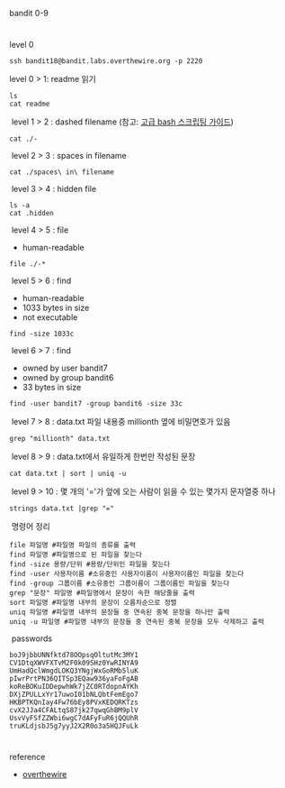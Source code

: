 bandit 0-9
#
level 0
```
ssh bandit18@bandit.labs.overthewire.org -p 2220  
```
level 0 > 1: readme 읽기
​
```
ls
cat readme
```
​
level 1 > 2 : dashed filename (참고: [고급 bash 스크립팅 가이드](https://tldp.org/LDP/abs/html/special-chars.html))
​
```
cat ./-
```
​
level 2 > 3 : spaces in filename
​
```
cat ./spaces\ in\ filename
```
​
level 3 > 4 : hidden file
​
```
ls -a
cat .hidden
```
​
level 4 > 5 : file
​
-   human-readable
​
```
file ./-*
```
​
level 5 > 6 : find
​
-   human-readable
-   1033 bytes in size
-   not executable
​
```
find -size 1033c
```
​
level 6 > 7 : find
​
-   owned by user bandit7
-   owned by group bandit6
-   33 bytes in size
​
```
find -user bandit7 -group bandit6 -size 33c
```
​
level 7 > 8 : data.txt 파일 내용중 millionth 옆에 비밀면호가 있음
​
```
grep "millionth" data.txt
```
​
level 8 > 9 : data.txt에서 유일하게 한번만 작성된 문장
​
```
cat data.txt | sort | uniq -u
```
​
level 9 > 10 : 몇 개의 '='가 앞에 오는 사람이 읽을 수 있는 몇가지 문자열중 하나
​
```
strings data.txt |grep "="
```
​
명령어 정리
​
```
file 파일명 #파일명 파일의 종류를 출력
find 파일명 #파일명으로 된 파일을 찾는다
find -size 용량/단위 #용량/단위인 파일을 찾는다
find -user 사용자이름 #소유중인 사용자이름이 사용자이름인 파일을 찾는다
find -group 그룹이름 #소유중인 그룹이름이 그룹이름인 파일을 찾는다
grep "문장" 파일명 #파일명에서 문장이 속한 해당줄을 출력
sort 파일명 #파일명 내부의 문장이 오름차순으로 정렬
uniq 파일명 #파일명 내부의 문장들 중 연속된 중복 문장을 하나만 출력
uniq -u 파일명 #파일명 내부의 문장들 중 연속된 중복 문장을 모두 삭제하고 출력
```
​
passwords
​
```
boJ9jbbUNNfktd78OOpsqOltutMc3MY1
CV1DtqXWVFXTvM2F0k09SHz0YwRINYA9
UmHadQclWmgdLOKQ3YNgjWxGoRMb5luK
pIwrPrtPN36QITSp3EQaw936yaFoFgAB
koReBOKuIDDepwhWk7jZC0RTdopnAYKh
DXjZPULLxYr17uwoI01bNLQbtFemEgo7
HKBPTKQnIay4Fw76bEy8PVxKEDQRKTzs
cvX2JJa4CFALtqS87jk27qwqGhBM9plV
UsvVyFSfZZWbi6wgC7dAFyFuR6jQQUhR
truKLdjsbJ5g7yyJ2X2R0o3a5HQJFuLk
```

#
reference
- [overthewire](https://overthewire.org/)
